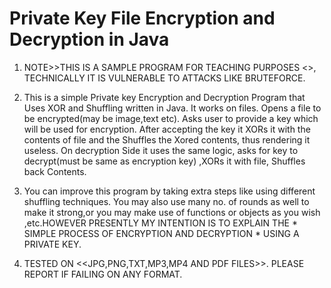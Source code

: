 # Private Key File Encryption and Decryption in Java

1. NOTE>>THIS IS A SAMPLE PROGRAM FOR TEACHING PURPOSES <<NEVER EVER USE IT FOR REAL LIFE CRYPTOGRAPHY>>, TECHNICALLY IT IS VULNERABLE TO ATTACKS LIKE BRUTEFORCE.

2. This is a simple Private key Encryption and Decryption Program that Uses XOR and Shuffling written in Java.
It works on files. Opens a file to be encrypted(may be image,text etc). Asks user to provide a key which will be used for encryption. After accepting the key it XORs it with the contents of file and the Shuffles the Xored contents, thus rendering it useless. On decryption Side it uses the same logic, asks for key to decrypt(must be same as encryption key) ,XORs it with file, Shuffles back Contents. 

3. You can improve this program by taking extra steps like using different shuffling techniques. You may also use many no. of rounds as well to make it strong,or you may make use of functions or objects as you wish ,etc.HOWEVER PRESENTLY MY INTENTION IS TO EXPLAIN THE  * SIMPLE PROCESS OF ENCRYPTION AND DECRYPTION * USING A PRIVATE KEY.

4. TESTED ON <<JPG,PNG,TXT,MP3,MP4 AND PDF FILES>>. PLEASE REPORT IF FAILING ON ANY FORMAT.

